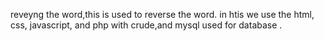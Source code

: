 reveyng the word,this is used to reverse the word.
in htis we use the html, css, javascript, and php with crude,and mysql used for database .
